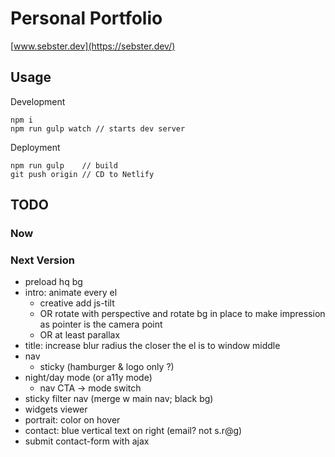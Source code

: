 # Personal Portfolio

[www.sebster.dev](https://sebster.dev/)

## Usage

Development

```
npm i
npm run gulp watch // starts dev server
```

Deployment

```
npm run gulp    // build
git push origin // CD to Netlify
```

## TODO

### Now

### Next Version

- preload hq bg
- intro: animate every el
  - creative add js-tilt
  - OR rotate with perspective and rotate bg in place to make impression as pointer is the camera point
  - OR at least parallax
- title: increase blur radius the closer the el is to window middle
- nav
  - sticky (hamburger & logo only ?)
- night/day mode (or a11y mode)
  - nav CTA -> mode switch
- sticky filter nav (merge w main nav; black bg)
- widgets viewer
- portrait: color on hover
- contact: blue vertical text on right (email? not s.r@g)
- submit contact-form with ajax
